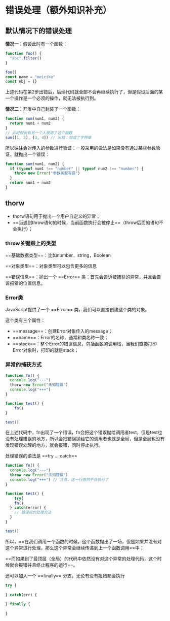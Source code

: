 # 错误处理（额外知识补充）

## 默认情况下的错误处理

**情况一**：假设此时有一个函数：

```js
function foo() {
  "abc".filter()
}

foo()
const name = "meiciko"
const obj = {}
```

上述代码在第2步出错后，后续代码就全部不会再继续执行了，但是假设后面的某一个操作是一个必须的操作，就无法被执行到。

**情况二**：开发中自己封装了一个函数：

```js
function sum(num1, num2) {
  return num1 + num2
}
// 此时假设有另一个人使用了这个函数
sum([1, 2], [3, 4]) // 出错：加成了字符串
```

所以往往会对传入的参数进行验证：一般采用的做法是如果没有通过某些参数验证，就抛出一个错误：

```js
function sum(num1, num2) {
  if (typeof num1 !== "number" || typeof num2 !== "number") {
    throw new Error("参数类型有误")
  }
  return num1 + num2
}
```



## thorw

- thorw语句用于抛出一个用户自定义的异常；
- ==当遇到throw语句的时候，当前函数执行会被停止==（throw后面的语句不会执行）；



### throw关键跟上的类型

==基础数据类型==：比如number，string，Boolean

==对象类型==：对象类型可以包含更多的信息

==错误信息==：抛出一个 ==Error== 类：首先会告诉被捕获的异常，并且会告诉报错的位置信息。



### Error类

JavaScript提供了一个 ==Error== 类，我们可以直接创建这个类的对象。

这个类有三个属性：

- ==message==：创建Error对象传入的message；
- ==name==：Error的名称，通常和类名称一致；
- ==stack==：整个Error的错误信息，包括函数的调用栈，当我们直接打印Error对象时，打印的就是stack；



### 异常的捕获方式

```js
function fn() {
  console.log("---")
  thorw new Error("未知错误")
  console.log("+++")
}

function test() {
 	fn() 
}

test()
```

在上述代码中，fn出现了一个错误，fn会把这个错误抛给调用者test，但是test也没有处理错误的地方，所以会把错误抛给它的调用者也就是全局，但是全局也没有发现错误处理的地方，就会报错，同时停止执行。

处理错误的语法是 ==try ... catch==

```js
function fn() {
  console.log("---")
  throw new Error("未知错误")
  console.log("+++") // 注意，这一行依然不会执行了
}

function test() {
 	try{
    fn()
  } catch(error) {
    // 错误后的处理方法
  }
}

test()
```

所以，==在我们调用一个函数的时候，这个函数抛出了一场，但是如果并没有对这个异常进行处理，那么这个异常会继续传递到上一个函数调用==中；

==而如果到了最顶层（全局）的代码中依然没有对这个异常的处理代码，这个时候就会报错并且终止程序的运行==。

还可以加入一个 ==finally== 分支，无论有没有报错都会执行

```js
try {
  
} catch(err) {
  
} finally {
  
}
```

